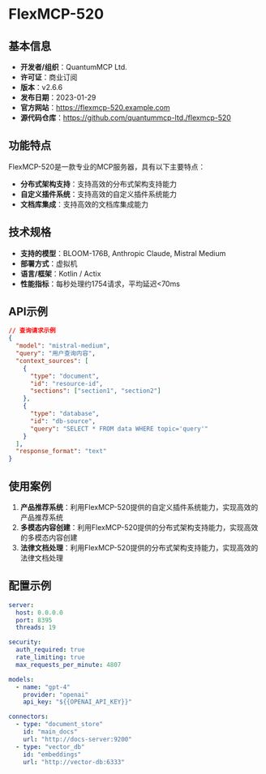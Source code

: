 # FlexMCP-520

## 基本信息

- **开发者/组织**：QuantumMCP Ltd.
- **许可证**：商业订阅
- **版本**：v2.6.6
- **发布日期**：2023-01-29
- **官方网站**：https://flexmcp-520.example.com
- **源代码仓库**：https://github.com/quantummcp-ltd./flexmcp-520

## 功能特点

FlexMCP-520是一款专业的MCP服务器，具有以下主要特点：

- **分布式架构支持**：支持高效的分布式架构支持能力
- **自定义插件系统**：支持高效的自定义插件系统能力
- **文档库集成**：支持高效的文档库集成能力


## 技术规格

- **支持的模型**：BLOOM-176B, Anthropic Claude, Mistral Medium
- **部署方式**：虚拟机
- **语言/框架**：Kotlin / Actix
- **性能指标**：每秒处理约1754请求，平均延迟<70ms

## API示例

```json
// 查询请求示例
{
  "model": "mistral-medium",
  "query": "用户查询内容",
  "context_sources": [
    {
      "type": "document",
      "id": "resource-id",
      "sections": ["section1", "section2"]
    },
    {
      "type": "database",
      "id": "db-source",
      "query": "SELECT * FROM data WHERE topic='query'"
    }
  ],
  "response_format": "text"
}
```

## 使用案例

1. **产品推荐系统**：利用FlexMCP-520提供的自定义插件系统能力，实现高效的产品推荐系统
2. **多模态内容创建**：利用FlexMCP-520提供的分布式架构支持能力，实现高效的多模态内容创建
3. **法律文档处理**：利用FlexMCP-520提供的分布式架构支持能力，实现高效的法律文档处理


## 配置示例

```yaml
server:
  host: 0.0.0.0
  port: 8395
  threads: 19

security:
  auth_required: true
  rate_limiting: true
  max_requests_per_minute: 4807

models:
  - name: "gpt-4"
    provider: "openai"
    api_key: "${{OPENAI_API_KEY}}"

connectors:
  - type: "document_store"
    id: "main_docs"
    url: "http://docs-server:9200"
  - type: "vector_db"
    id: "embeddings"
    url: "http://vector-db:6333"
```